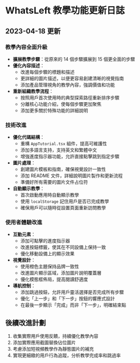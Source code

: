 # WhatsLeft 教學功能更新日誌

## 2023-04-18 更新

### 教學內容全面升級

- **擴展教學步驟**：從原來的 14 個步驟擴展到 15 個更全面的步驟
- **優化內容描述**：
  - 改進每個步驟的標題和描述
  - 更詳細的圖片描述，以便更容易創建清晰的視覺指南
  - 添加產品管理視角的教學內容，強調價值和功能
- **重新組織教學流程**：
  - 按照用戶首次使用時的典型探索路徑重新排序步驟
  - 分離核心功能介紹，使每個步驟更加聚焦
  - 添加更多關於特殊功能的詳細說明

### 技術改進

- **優化代碼結構**：
  - 重構 `AppTutorial.tsx` 組件，提高可維護性
  - 添加多語言支持，支持英文和繁體中文
  - 增強進度指示器功能，允許直接點擊跳到指定步驟
- **圖片處理**：
  - 創建圖片模板和指南，確保視覺設計一致性
  - 添加 README 文件，詳細說明圖片製作和更新流程
  - 準備好所有需要的圖片文件占位符
- **自動顯示教學**：
  - 首次啟動應用時自動顯示教學
  - 使用 `localStorage` 記住用戶是否已完成教學
  - 確保用戶可以隨時從設置頁面重新訪問教學

### 使用者體驗改進

- **互動元素**：
  - 添加可點擊的進度指示器
  - 改進按鈕標籤，使其在不同設備上保持一致
  - 優化移動設備上的顯示效果
- **視覺設計**：
  - 使用橙色主題保持品牌一致性
  - 改進圖片顯示區域，添加圖片說明覆蓋層
  - 優化模態框佈局，提高閱讀舒適度
- **導航控制**：
  - 添加跳過按鈕，允許用戶靈活選擇是否完成所有步驟
  - 優化「上一步」和「下一步」按鈕的響應式設計
  - 在最後一步顯示「完成」而非「下一步」，明確結束點

## 後續改進計劃

1. 收集實際用戶使用反饋，持續優化教學內容
2. 添加實際應用截圖替換佔位圖片
3. 考慮添加短視頻教學作為靜態圖片的補充
4. 實現更細緻的用戶行為追蹤，分析教學完成率和跳過率 